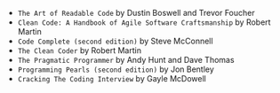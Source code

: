 * ```The Art of Readable Code``` by Dustin Boswell and Trevor Foucher
* ```Clean Code: A Handbook of Agile Software Craftsmanship``` by Robert Martin
* ```Code Complete (second edition)``` by Steve McConnell
* ```The Clean Coder``` by Robert Martin
* ```The Pragmatic Programmer``` by Andy Hunt and Dave Thomas
* ```Programming Pearls (second edition)``` by Jon Bentley
* ```Cracking The Coding Interview``` by Gayle McDowell
